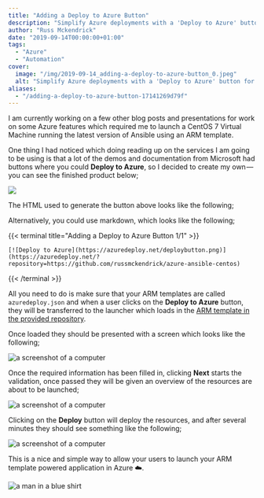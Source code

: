 ```yaml
---
title: "Adding a Deploy to Azure Button"
description: "Simplify Azure deployments with a 'Deploy to Azure' button for ARM templates, enabling effortless resource launch directly from GitHub repositories."
author: "Russ Mckendrick"
date: "2019-09-14T00:00:00+01:00"
tags:
  - "Azure"
  - "Automation"
cover:
  image: "/img/2019-09-14_adding-a-deploy-to-azure-button_0.jpeg"
  alt: "Simplify Azure deployments with a 'Deploy to Azure' button for ARM templates, enabling effortless resource launch directly from GitHub repositories."
aliases:
  - "/adding-a-deploy-to-azure-button-17141269d79f"
---
```


I am currently working on a few other blog posts and presentations for work on some Azure features which required me to launch a CentOS 7 Virtual Machine running the latest version of Ansible using an ARM template.

One thing I had noticed which doing reading up on the services I am going to be using is that a lot of the demos and documentation from Microsoft had buttons where you could **Deploy to Azure**, so I decided to create my own — you can see the finished product below;

![](/img/2019-09-14_adding-a-deploy-to-azure-button_1.png)

The HTML used to generate the button above looks like the following;

Alternatively, you could use markdown, which looks like the following;

{{< terminal title="Adding a Deploy to Azure Button 1/1" >}}
```
[![Deploy to Azure](https://azuredeploy.net/deploybutton.png)](https://azuredeploy.net/?repository=https://github.com/russmckendrick/azure-ansible-centos)
```
{{< /terminal >}}

All you need to do is make sure that your ARM templates are called `azuredeploy.json` and when a user clicks on the **Deploy to Azure** button, they will be transferred to the launcher which loads in the [ARM template in the provided repository](https://github.com/russmckendrick/azure-ansible-centos).

Once loaded they should be presented with a screen which looks like the following;

![a screenshot of a computer](/img/2019-09-14_adding-a-deploy-to-azure-button_2.png)

Once the required information has been filled in, clicking **Next** starts the validation, once passed they will be given an overview of the resources are about to be launched;

![a screenshot of a computer](/img/2019-09-14_adding-a-deploy-to-azure-button_3.png)

Clicking on the **Deploy** button will deploy the resources, and after several minutes they should see something like the following;

![a screenshot of a computer](/img/2019-09-14_adding-a-deploy-to-azure-button_4.png)

This is a nice and simple way to allow your users to launch your ARM template powered application in Azure ☁️.

![a man in a blue shirt](/img/2019-09-14_adding-a-deploy-to-azure-button_5.gif)
